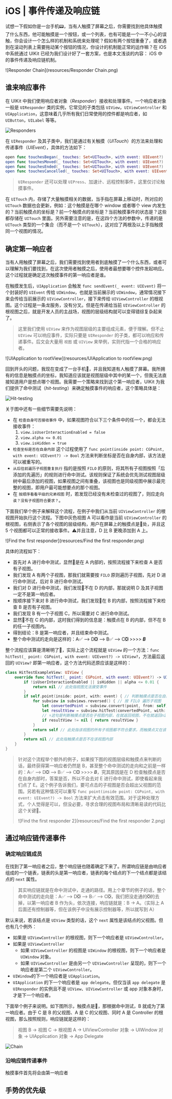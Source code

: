 # iOS | 事件传递及响应链

试想一下假如你是一台手机📟，当有人触摸了屏幕之后，你需要找到他具体触摸了什么东西，他可能触摸是一个按钮，或一个列表，也有可能是一个一不小心的误触，你会设计一个怎么样的机制和系统来处理呢？假如有两个按钮重叠了，或者遇到在滚动列表上需要拖动某个按钮的情况，你设计的机制能正常的运作嘛？在 iOS 中系统通过 UIKit 已经为我们设计好了一套方案，也是本文浅谈的内容： iOS 中的事件传递及响应链机制。

![Responder Chain](resources/Responder Chain.png)

<!--more-->

## 谁来响应事件

在 UIKit 中我们使用响应者对象（*Responder*）接收和处理事件。一个响应者对象一般是 `UIResponder` 类的实例，它常见的子类包括 `UIView`，`UIViewController` 和 `UIApplication`，这意味着几乎所有我们日常使用的控件都是响应者，如 `UIButton`，`UILabel` 等等。

![Responders](resources/Responders.png)

在 `UIResponder` 及其子类中，我们是通过有关触摸（*UITouch*）的方法来处理和传递事件（*UIEvent*），具体的方法如下：

```swift
open func touchesBegan(_ touches: Set<UITouch>, with event: UIEvent?)
open func touchesMoved(_ touches: Set<UITouch>, with event: UIEvent?)
open func touchesEnded(_ touches: Set<UITouch>, with event: UIEvent?)
open func touchesCancelled(_ touches: Set<UITouch>, with event: UIEvent?)
```

>  `UIResponder` 还可以处理 `UIPress`、加速计、远程控制事件，这里仅讨论触摸事件。

在 `UITouch` 内，存储了大量触摸相关的数据，当手指在屏幕上移动时，所对应的 `UITouch` 数据也会更新，例如：这个触摸是在哪个 window 或者哪个 view 内发生的？当前触摸点的坐标是？前一个触摸点的坐标是？当前触摸事件的状态是？这些都存储在 `UITouch` 里面。另外需要注意的是，在这四个方法的参数中，传递的是 `UITouch` 类型的一个集合（而不是一个 `UITouch`），这对应了两根及以上手指触摸同一个视图的情况。

## 确定第一响应者

当有人用触摸了屏幕之后，我们需要找到使用者到底触摸了一个什么东西，或者可以理解为我们要找到，在这次使用者触摸之后，使用者最想要哪个控件发起响应。这个过程就是确定这次触摸事件的第一响应者是谁。

在触摸发生后，`UIApplication` 会触发 `func sendEvent(_ event: UIEvent)` 将一个封装好的 `UIEvent` 传给 `UIWindow`，也就是当前展示的 `UIWindow`，通常情况接下来会传给当前展示的 `UIViewController`，接下来传给 `UIViewController` 的根视图。这个过程是一条龙服务，没有分叉。但是在传递给当前 `UIViewController` 的根视图之后，就是开发人员的主战场，视图的层级结构就可以变得错综复杂起来了。

> 这里我们使用 `UIView` 来作为视图层级的主要组成元素，便于理解。但不止 `UIView` 可以响应事件，实际只要是 `UIResponder` 的子类，都可以响应和传递事件。后文会大量用 `视图` 或 `UIView` 来举例，实则代指一个合格的响应者。

![UIApplication to rootView](resources/UIApplication to rootView.png)

回到开头的问题，我现在变成了一台手机📱，并且我知道有人触摸了屏幕。我所拥有的信息是触摸点的坐标，我知道应该就是视图层级中其中的某一个，但我无法直接知道用户是想点哪个视图。我需要一个策略来找到这个第一响应者，UIKit 为我们提供了命中测试（*hit-testing*）来确定触摸事件的响应者，这个策略具体是：

![Hit-testing](resources/Hit-testing.png)

关于图中还有一些细节需要先说明：

* 在 `检查自身可否接收事件` 中，如果视图符合以下三个条件中的任一个，都会无法接收事件：
  1. `view.isUserInteractionEnabled = false` 
  2. `view.alpha <= 0.01` 
  3. `view.isHidden = true` 
* `检查坐标是否在自身内部` 这个过程使用了 `func point(inside point: CGPoint, with event: UIEvent?) -> Bool` 方法来判断坐标是否在自身内部，该方法是可以被重写的。
* `从后往前遍历子视图重复执行` 指的是按照 `FILO` 的原则，将其所有子视图按照「后添加的先遍历」的规则进行命中测试。该规则保证了系统会优先测试视图层级树中最后添加的视图，如果视图之间有重叠，该视图也是同级视图中展示最完整的视图，即用户最可能想要点的那个视图。
* 在 `按顺序看看平级的兄弟视图` 时，若发现已经没有未检查过的视图了，则应走向 `诶？没有子视图符合要求？`。

下面我们举个例子来解释这个流程，在例子中我们从当前 `UIViewController` 的根视图开始执行这个流程。下图中灰色视图 A 可以看作是当前 `UIViewController` 的根视图，右侧表示了各个视图的层级结构，用户在屏幕上的触摸点是🌟处，并且这 5 个视图都可以正常的接收事件。⚠️并且注意，D 比 B 更晚添加到 A 上。

![Find the first responder](resources/Find the first responder.png)

具体的流程如下：

* 首先对 A 进行命中测试，显然🌟是在 A 内部的，按照流程接下来检查 A 是否有子视图。
* 我们发现 A 有两个子视图，那我们就需要按 `FILO` 原则遍历子视图，先对 D 进行命中测试，后对 B 进行命中测试。
* 我们对 D 进行命中测试，我们发现🌟不在 D 的内部，那就说明 D 及其子视图一定不是第一响应者。
* 按顺序接下来对 B 进行命中测试，我们发现🌟在 B 的内部，按照流程接下来检查 B 是否有子视图。
* 我们发现 B 有一个子视图 C，所以需要对 C 进行命中测试。
* 显然🌟不在 C 的内部，这时我们得到的信息是：触摸点在 B 的内部，但不在 B 的任一子视图内。
* 得到结论：B 是第一响应者，并且结束命中测试。
* 整个命中测试的走向是这样的：A✅ --> D❎ --> B✅ --> C❎ >>>> ***B***

整个流程应该算是清晰明了🐶，实际上这个流程就是 `UIView` 的一个方法：`func hitTest(_ point: CGPoint, with event: UIEvent?) -> UIView?`，方法最后返回的 `UIView?` 即第一响应者，这个方法代码还原应该是这样的：

```swift
class HitTestExampleView: UIView {
    override func hitTest(_ point: CGPoint, with event: UIEvent?) -> UIView? {
        if !isUserInteractionEnabled || isHidden || alpha <= 0.01 {
            return nil // 此处指视图无法接受事件
        }
        if self.point(inside: point, with: event) { // 判断触摸点是否在自身内部
            for subview in subviews.reversed() { // 按 FILO 遍历子视图
                let convertedPoint = subview.convert(point, from: self)
                let resultView = subview.hitTest(convertedPoint, with: event) 
                // ⬆️这句是判断触摸点是否在子视图内部，在就返回视图，不在就返回nil
                if resultView != nil { return resultView }
            }
            return self // 此处指该视图的所有子视图都不符合要求，而触摸点又在该视图自身内部
        }
        return nil // 此处指触摸点是否不在该视图内部
    }
}
```

> 针对这个流程举个额外的例子，如果按下图的视图层级和触摸点来判断的话，最终获得第一响应者仍然是 B，甚至整个命中测试的走向和之前是一样的：A✅ --> D❎ --> B✅ --> C❎ >>>> ***B***，究其原因是在 D 检查触摸点是否在自身内部时，答案是否，所以不会去对 E 进行命中测试，即使看起来我们点了 E。这个例子告诉我们，要可点击的子视图是否会超出父视图的范围。另若有这种情况可以重写 `func point(inside point: CGPoint, with event: UIEvent?) -> Bool` 方法来扩大点击有效范围。对于这种处理方式，个人觉得是可以，但没必要，寻求合理的视图布局和清晰易读的代码比这个关键💪。
>
> ![Find the first responder 2](resources/Find the first responder 2.png)

## 通过响应链传递事件

### 确定响应链成员

在找到了第一响应者之后，整个响应链也随着确定下来了。所谓响应链是由响应者组成的一个链表，链表的头是第一响应者，链表的每个结点的下一个结点都是该结点的 `next` 属性。

> 其实响应链就是在命中测试中，走通的路径。用上个章节的例子的话，整个命中测试的走向是：A✅ --> D❎ --> B✅ --> C❎，我们把没走通的❎的去掉，以第一响应者 B 作为头，依次连接，响应链就是：B -> A。（实际上 A 后面还有控制器等，但在该例子中没有展示控制器等，所以就写到 A）

默认来说，若该结点是 `UIView` 类型的话，这个 `next` 属性是该结点的父视图。但也有几个例外：

- 如果是 `UIViewController` 的根视图，则下一个响应者是 `UIViewController`。
- 如果是 `UIViewController`
  - 如果 `UIViewController` 的视图是 `UIWindow` 的根视图，则下一个响应者是 `UIWindow` 对象。
  - 如果 `UIViewController` 是由另一个 `UIViewController` 呈现的，则下一个响应者是第二个 `UIViewController`。
- `UIWindow`的下一个响应者是 `UIApplication`。
- `UIApplication` 的下一个响应者是 `app delegate`。但仅当该 `app delegate` 是 `UIResponder` 的实例且不是 `UIView`、`UIViewController` 或 app 对象本身时，才是下一个响应者。

下面举个例子来说明。如下图所示，触摸点是🌟，那根据命中测试，B 就成为了第一响应者。由于 C 是 B 的父视图、A 是 C 的父视图、同时 A 是 Controller 的根视图，那么按照规则，响应链就是这样的：

> 视图 B -> 视图 C -> 根视图 A -> UIViewController 对象 -> UIWindow 对象 -> UIApplication 对象 -> App Delegate

![Chain](resources/Chain.png)

### 沿响应链传递事件

触摸事件首先将会由第一响应者

## 手势的优先级


